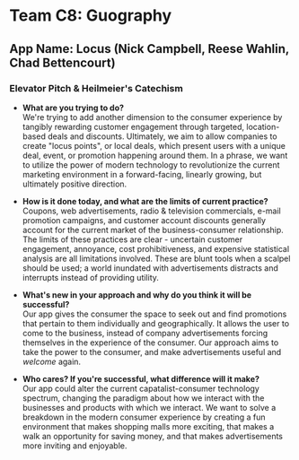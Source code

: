 # Team C8: Guography 
## App Name: Locus (Nick Campbell, Reese Wahlin, Chad Bettencourt)
### Elevator Pitch & Heilmeier's Catechism 
- **What are you trying to do?**   
We're trying to add another dimension to the consumer experience by tangibly rewarding customer engagement through targeted, location-based deals and discounts. Ultimately, we aim to allow companies to create "locus points", or local deals, which present users with a unique deal, event, or promotion happening around them. In a phrase, we want to utilize the power of modern technology to revolutionize the current marketing environment in a forward-facing, linearly growing, but ultimately positive direction.
  
- **How is it done today, and what are the limits of current practice?**   
Coupons, web advertisements, radio & television commercials, e-mail promotion campaigns, and customer account discounts generally account for the current market of the business-consumer relationship. The limits of these practices are clear - uncertain customer engagement, annoyance, cost prohibitiveness, and expensive statistical analysis are all limitations involved. These are blunt tools when a scalpel should be used; a world inundated with advertisements distracts and interrupts instead of providing utility.
  
- **What's new in your approach and why do you think it will be successful?**   
Our app gives the consumer the space to seek out and find promotions that pertain to them individually and geographically. It allows the user to come to the business, instead of company advertisements forcing themselves in the experience of the consumer. Our approach aims to take the power to the consumer, and make advertisements useful and *welcome* again.
  
- **Who cares? If you're successful, what difference will it make?**   
Our app could alter the current capatalist-consumer technology spectrum, changing the paradigm about how we interact with the businesses and products with which we interact. We want to solve a breakdown in the modern consumer experience by creating a fun environment that makes shopping malls more exciting, that makes a walk an opportunity for saving money, and that makes advertisements more inviting and enjoyable.
